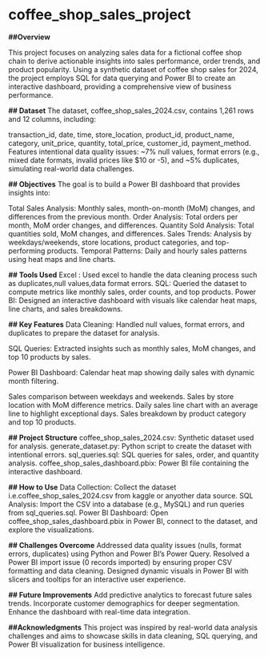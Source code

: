 # coffee_shop_sales_project

**##Overview**

This project focuses on analyzing sales data for a fictional coffee shop chain to derive actionable insights into sales performance, order trends, and product popularity. Using a synthetic dataset of coffee shop sales for 2024, the project employs SQL for data querying and Power BI to create an interactive dashboard, providing a comprehensive view of business performance.

**## Dataset**
The dataset, coffee_shop_sales_2024.csv, contains 1,261 rows and 12 columns, including:

transaction_id, date, time, store_location, product_id, product_name, category, unit_price, quantity, total_price, customer_id, payment_method.
Features intentional data quality issues: ~7% null values, format errors (e.g., mixed date formats, invalid prices like $10 or -5), and ~5% duplicates, simulating real-world data challenges.

**## Objectives**
The goal is to build a Power BI dashboard that provides insights into:

Total Sales Analysis: Monthly sales, month-on-month (MoM) changes, and differences from the previous month.
Order Analysis: Total orders per month, MoM order changes, and differences.
Quantity Sold Analysis: Total quantities sold, MoM changes, and differences.
Sales Trends: Analysis by weekdays/weekends, store locations, product categories, and top-performing products.
Temporal Patterns: Daily and hourly sales patterns using heat maps and line charts.


**## Tools Used**
Excel : Used excel to handle the data cleaning process such as duplicates,null values,data format errors.
SQL: Queried the dataset to compute metrics like monthly sales, order counts, and top products.
Power BI: Designed an interactive dashboard with visuals like calendar heat maps, line charts, and sales breakdowns.

**## Key Features**
Data Cleaning: Handled null values, format errors, and duplicates to prepare the dataset for analysis.

SQL Queries: Extracted insights such as monthly sales, MoM changes, and top 10 products by sales.

Power BI Dashboard:
Calendar heat map showing daily sales with dynamic month filtering.

Sales comparison between weekdays and weekends.
Sales by store location with MoM difference metrics.
Daily sales line chart with an average line to highlight exceptional days.
Sales breakdown by product category and top 10 products.


**## Project Structure**
coffee_shop_sales_2024.csv: Synthetic dataset used for analysis.
generate_dataset.py: Python script to create the dataset with intentional errors.
sql_queries.sql: SQL queries for sales, order, and quantity analysis.
coffee_shop_sales_dashboard.pbix: Power BI file containing the interactive dashboard.

**## How to Use**
Data Collection: Collect the dataset i.e.coffee_shop_sales_2024.csv from kaggle or anyother data source.
SQL Analysis: Import the CSV into a database (e.g., MySQL) and run queries from sql_queries.sql.
Power BI Dashboard: Open coffee_shop_sales_dashboard.pbix in Power BI, connect to the dataset, and explore the visualizations.

**## Challenges Overcome**
Addressed data quality issues (nulls, format errors, duplicates) using Python and Power BI’s Power Query.
Resolved a Power BI import issue (0 records imported) by ensuring proper CSV formatting and data cleaning.
Designed dynamic visuals in Power BI with slicers and tooltips for an interactive user experience.

**## Future Improvements**
Add predictive analytics to forecast future sales trends.
Incorporate customer demographics for deeper segmentation.
Enhance the dashboard with real-time data integration.

**##Acknowledgments**
This project was inspired by real-world data analysis challenges and aims to showcase skills in data cleaning, SQL querying, and Power BI visualization for business intelligence.
